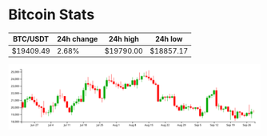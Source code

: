 # Bitcoin Stats

BTC/USDT|24h change|24h high|24h low|
|---|---|---|---|
|$19409.49|2.68%|$19790.00|$18857.17|

<img src="./chart.svg">
